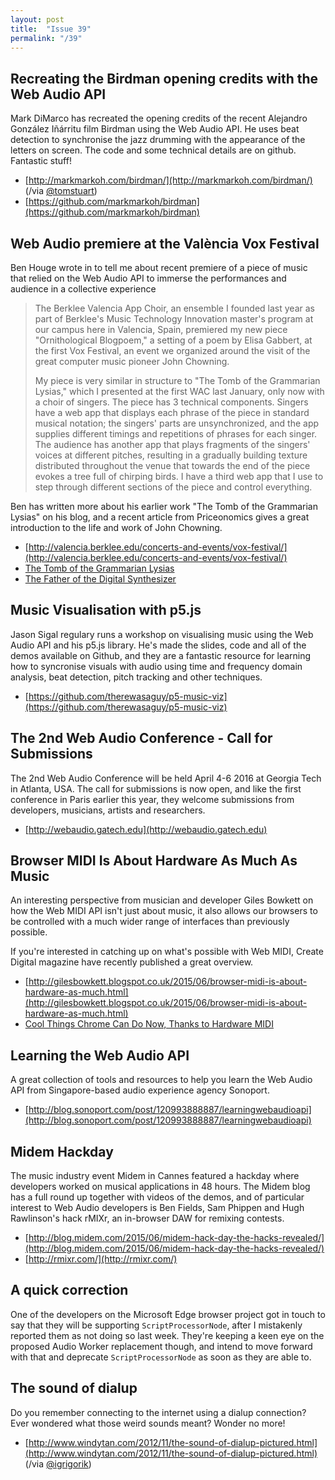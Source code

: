 ```yaml
---
layout: post
title:  "Issue 39"
permalink: "/39"
---
```


## Recreating the Birdman opening credits with the Web Audio API ##

Mark DiMarco has recreated the opening credits of the recent Alejandro
González Iñárritu film Birdman using the Web Audio API. He uses beat
detection to synchronise the jazz drumming with the appearance of the
letters on screen. The code and some technical details are on
github. Fantastic stuff!

- [http://markmarkoh.com/birdman/](http://markmarkoh.com/birdman/) (/via [@tomstuart](https://twitter.com/tomstuart))
- [https://github.com/markmarkoh/birdman](https://github.com/markmarkoh/birdman)

## Web Audio premiere at the València Vox Festival ##

Ben Houge wrote in to tell me about recent premiere of a piece of
music that relied on the Web Audio API to immerse the performances and
audience in a collective experience

> The Berklee Valencia App Choir, an ensemble I founded last year as
> part of Berklee's Music Technology Innovation master's program at our
> campus here in Valencia, Spain, premiered my new piece "Ornithological
> Blogpoem," a setting of a poem by Elisa Gabbert, at the first Vox
> Festival, an event we organized around the visit of the great computer
> music pioneer John Chowning.
>
> My piece is very similar in structure to "The Tomb of the Grammarian
> Lysias," which I presented at the first WAC last January, only now
> with a choir of singers.  The piece has 3 technical components.
> Singers have a web app that displays each phrase of the piece in
> standard musical notation; the singers' parts are unsynchronized, and
> the app supplies different timings and repetitions of phrases for each
> singer.  The audience has another app that plays fragments of the
> singers' voices at different pitches, resulting in a gradually
> building texture distributed throughout the venue that towards the end
> of the piece evokes a tree full of chirping birds.  I have a third web
> app that I use to step through different sections of the piece and
> control everything.

Ben has written more about his earlier work "The Tomb of the
Grammarian Lysias" on his blog, and a recent article from Priceonomics
gives a great introduction to the life and work of John Chowning.

- [http://valencia.berklee.edu/concerts-and-events/vox-festival/](http://valencia.berklee.edu/concerts-and-events/vox-festival/)
- [The Tomb of the Grammarian Lysias](http://www.benhouge.com/writings/?p=900)
- [The Father of the Digital Synthesizer](http://priceonomics.com/the-father-of-the-digital-synthesizer/)

## Music Visualisation with p5.js ##

Jason Sigal regulary runs a workshop on visualising music using the
Web Audio API and his p5.js library. He's made the slides, code and
all of the demos available on Github, and they are a fantastic
resource for learning how to syncronise visuals with audio using time
and frequency domain analysis, beat detection, pitch tracking and
other techniques.

- [https://github.com/therewasaguy/p5-music-viz](https://github.com/therewasaguy/p5-music-viz)

## The 2nd Web Audio Conference - Call for Submissions ##

The 2nd Web Audio Conference will be held April 4-6 2016 at Georgia
Tech in Atlanta, USA. The call for submissions is now open, and like
the first conference in Paris earlier this year, they welcome
submissions from developers, musicians, artists and researchers.

- [http://webaudio.gatech.edu](http://webaudio.gatech.edu)

## Browser MIDI Is About Hardware As Much As Music ##

An interesting perspective from musician and developer Giles Bowkett
on how the Web MIDI API isn't just about music, it also allows our
browsers to be controlled with a much wider range of interfaces than
previously possible.

If you're interested in catching up on what's possible with Web MIDI,
Create Digital magazine have recently published a great overview.

- [http://gilesbowkett.blogspot.co.uk/2015/06/browser-midi-is-about-hardware-as-much.html](http://gilesbowkett.blogspot.co.uk/2015/06/browser-midi-is-about-hardware-as-much.html)
- [Cool Things Chrome Can Do Now, Thanks to Hardware MIDI](http://createdigitalmusic.com/2015/05/hardware-midi-chrome-audiotool-free-code-coming-html5/)

## Learning the Web Audio API ##

A great collection of tools and resources to help you learn the Web
Audio API from Singapore-based audio experience agency Sonoport.

- [http://blog.sonoport.com/post/120993888887/learningwebaudioapi](http://blog.sonoport.com/post/120993888887/learningwebaudioapi)

## Midem Hackday ##

The music industry event Midem in Cannes featured a hackday where
developers worked on musical applications in 48 hours. The Midem blog
has a full round up together with videos of the demos, and of
particular interest to Web Audio developers is Ben Fields, Sam Phippen
and Hugh Rawlinson's hack rMIXr, an in-browser DAW for remixing
contests.

- [http://blog.midem.com/2015/06/midem-hack-day-the-hacks-revealed/](http://blog.midem.com/2015/06/midem-hack-day-the-hacks-revealed/)
- [http://rmixr.com/](http://rmixr.com/)

## A quick correction ##

One of the developers on the Microsoft Edge browser project got in
touch to say that they will be supporting `ScriptProcessorNode`, after
I mistakenly reported them as not doing so last week. They're keeping
a keen eye on the proposed Audio Worker replacement though, and intend
to move forward with that and deprecate `ScriptProcessorNode` as soon
as they are able to.

## The sound of dialup ##

Do you remember connecting to the internet using a dialup connection?
Ever wondered what those weird sounds meant? Wonder no more!

- [http://www.windytan.com/2012/11/the-sound-of-dialup-pictured.html](http://www.windytan.com/2012/11/the-sound-of-dialup-pictured.html) (/via [@igrigorik](https://twitter.com/igrigorik))
